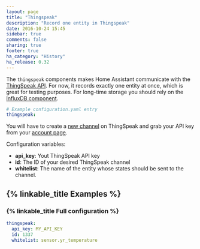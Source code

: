 ```yaml
---
layout: page
title: "Thingspeak"
description: "Record one entity in Thingspeak"
date: 2016-10-24 15:45
sidebar: true
comments: false
sharing: true
footer: true
ha_category: "History"
ha_release: 0.32
---
```


The `thingspeak` components makes Home Assistant communicate with the [ThingSpeak API](https://thingspeak.com/). 
For now, it records exactly one entity at once, which is great for testing purposes. For long-time storage you should rely
on the [InfluxDB component](https://home-assistant.io/components/influxdb/).

```yaml
# Example configuration.yaml entry
thingspeak:
```

You will have to create a [new channel](https://thingspeak.com/channels/new) on ThingSpeak and grab your API key from your [account page](https://thingspeak.com/account). 

Configuration variables:
- **api_key**: Yout ThingSpeak API key
- **id**: The ID of your desired ThingSpeak channel
- **whitelist**: The name of the entity whose states should be sent to the channel.

## {% linkable_title Examples %}

### {% linkable_title Full configuration %}

```yaml
thingspeak:
  api_key: MY_API_KEY
  id: 1337
  whitelist: sensor.yr_temperature
```